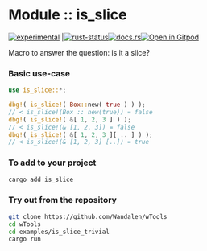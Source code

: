 <!-- {{# generate.module_header{} #}} -->

# Module :: is_slice
<!--{ generate.module_header.start() }-->
 [![experimental](https://raster.shields.io/static/v1?label=&message=experimental&color=orange)](https://github.com/emersion/stability-badges#experimental) |[![rust-status](https://github.com/Wandalen/wTools/actions/workflows/module_is_slice_push.yml/badge.svg)](https://github.com/Wandalen/wTools/actions/workflows/module_is_slice_push.yml)[![docs.rs](https://img.shields.io/docsrs/is_slice?color=e3e8f0&logo=docs.rs)](https://docs.rs/is_slice)[![Open in Gitpod](https://raster.shields.io/static/v1?label=try&message=online&color=eee&logo=gitpod&logoColor=eee)](https://gitpod.io/#RUN_PATH=.,SAMPLE_FILE=sample%2Frust%2Fis_slice_trivial%2Fsrc%2Fmain.rs,RUN_POSTFIX=--example%20is_slice_trivial/https://github.com/Wandalen/wTools)
<!--{ generate.module_header.end }-->

Macro to answer the question: is it a slice?

### Basic use-case

<!-- {{# generate.module{} #}} -->

```rust
use is_slice::*;

dbg!( is_slice!( Box::new( true ) ) );
// < is_slice!(Box :: new(true)) = false
dbg!( is_slice!( &[ 1, 2, 3 ] ) );
// < is_slice!(& [1, 2, 3]) = false
dbg!( is_slice!( &[ 1, 2, 3 ][ .. ] ) );
// < is_slice!(& [1, 2, 3] [..]) = true
```

### To add to your project

```sh
cargo add is_slice
```

### Try out from the repository

```sh
git clone https://github.com/Wandalen/wTools
cd wTools
cd examples/is_slice_trivial
cargo run
```
